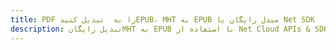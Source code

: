 ---title: PDF را به  تبدیل کنیدEPUB، MHT به EPUB مبدل رایگان یا Net SDKdescription: تبدیل رایگانMHT به EPUB با استفاده از Net Cloud APIs & SDK همچنین اسناد PDF را در Cloud ایجاد، ویرایش و رندر کنید.---